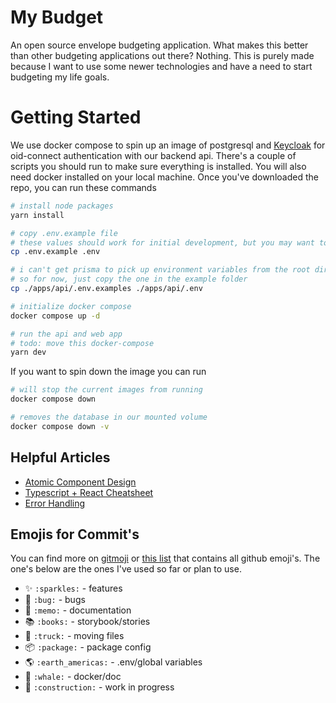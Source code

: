 # My Budget

An open source envelope budgeting application. What makes this better than other budgeting applications out there? Nothing. This is purely made because I want to use some newer technologies and have a need to start budgeting my life goals.

# Getting Started

We use docker compose to spin up an image of postgresql and [Keycloak](https://www.keycloak.org/) for oid-connect authentication with our backend api. There's a couple of scripts you should run to make sure everything is installed. You will also need docker installed on your local machine. Once you've downloaded the repo, you can run these commands

```bash
# install node packages
yarn install

# copy .env.example file
# these values should work for initial development, but you may want to change them
cp .env.example .env

# i can't get prisma to pick up environment variables from the root directory when running cli commands,
# so for now, just copy the one in the example folder
cp ./apps/api/.env.examples ./apps/api/.env

# initialize docker compose
docker compose up -d

# run the api and web app
# todo: move this docker-compose
yarn dev
```

If you want to spin down the image you can run

```bash
# will stop the current images from running
docker compose down

# removes the database in our mounted volume
docker compose down -v
```

## Helpful Articles

-   [Atomic Component Design](https://atomicdesign.bradfrost.com/chapter-2/)
-   [Typescript + React Cheatsheet](https://react-typescript-cheatsheet.netlify.app/)
-   [Error Handling](https://medium.com/with-orus/the-5-commandments-of-clean-error-handling-in-typescript-93a9cbdf1af5)

## Emojis for Commit's
You can find more on [gitmoji](https://gitmoji.dev/) or [this list](https://gist.github.com/rxaviers/7360908) that contains all github emoji's. The one's below are the ones I've used so far or plan to use.

-   :sparkles: `:sparkles:` - features
-   :bug: `:bug:` - bugs
-   :memo: `:memo:` - documentation
-   :books: `:books:` - storybook/stories
-   :truck: `:truck:` - moving files
-   :package: `:package:` - package config
-   :earth_americas: `:earth_americas:` - .env/global variables
-   :whale: `:whale:` - docker/doc
-   :construction: `:construction:` - work in progress
